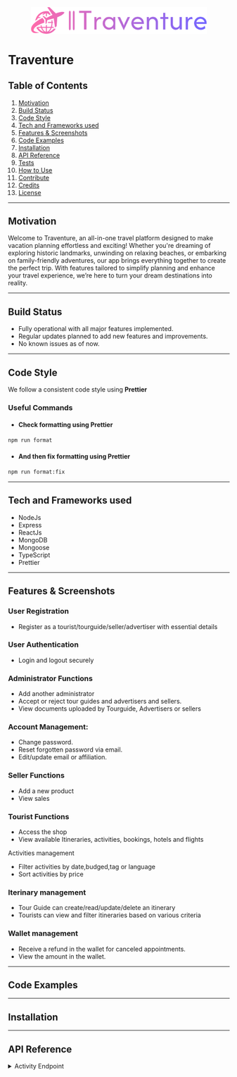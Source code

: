 
<p align="center">
<img src="client/src/assets/logocolored.png" width="400" />
  

</p>


# Traventure
## Table of Contents  
1. [ Motivation](#-motivation)
2. [ Build Status](#-build-status)
3. [ Code Style](#-code-style)
4. [ Tech and Frameworks used](#%EF%B8%8F-tech-and-frameworks-used)
5. [ Features & Screenshots](#-features--screenshots)
6. [ Code Examples](#-code-examples)
7. [ Installation](#%EF%B8%8F-installation)
8. [ API Reference](#-api-reference)
9. [ Tests](#-tests)
10. [ How to Use](#-how-to-use)
11. [ Contribute](#-contribute)
12. [ Credits](#-credits)
13. [License](#-license)

---

##  Motivation  
Welcome to Traventure, an all-in-one travel platform designed to make vacation planning effortless and exciting! Whether you're dreaming of exploring historic landmarks, unwinding on relaxing beaches, or embarking on family-friendly adventures, our app brings everything together to create the perfect trip. With features tailored to simplify planning and enhance your travel experience, we’re here to turn your dream destinations into reality.

---

##  Build Status  

- Fully operational with all major features implemented.  
- Regular updates planned to add new features and improvements.  
- No known issues as of now.  
---

##  Code Style  

We follow a consistent code style using **Prettier** 

### Useful Commands  

- #### Check formatting using Prettier  
```bash
npm run format

```
- #### And then fix formatting using Prettier
```bash
npm run format:fix

```
---

##  Tech and Frameworks used  
- NodeJs
- Express
- ReactJs
- MongoDB
- Mongoose
- TypeScript
- Prettier



---

##  Features & Screenshots  

### User Registration 

- Register as a tourist/tourguide/seller/advertiser with essential details
 

### User Authentication 

- Login and logout securely

### Administrator Functions

- Add another administrator
- Accept or reject tour guides and advertisers and sellers.
- View documents uploaded by Tourguide, Advertisers or sellers


### Account Management:

- Change password. 
- Reset forgotten password via email. 
- Edit/update email or affiliation.

### Seller Functions

- Add a new product
- View sales


### Tourist Functions

- Access the shop
- View available Itineraries, activities, bookings, hotels and flights

Activities management
 - Filter activities by date,budged,tag or language
 - Sort activities by price 



### Iterinary management


- Tour Guide can create/read/update/delete an itinerary 
- Tourists can view and filter itineraries based on various criteria


### Wallet management

- Receive a refund in the wallet for canceled appointments.
- View the amount in the wallet.

---

##  Code Examples  





---

##  Installation  





---

##  API Reference  



<details>
<summary> Activity Endpoint </summary>

`POST /add` -Add a new activity

`GET /` -Get all activities

`GET /:username`  -Get activities of a certain advertiser

`DELETE /delete/:id`   -Delete activity by its ID

`PUT /update/:id`   -Update activity by its ID

`PATCH /toggleInappropriate/:id`  - Updates a certain field (toggleInappropriate) in an activity 

<details>

<details> 
<summary> Admin Endpoint </summary>

`POST /add`  -Creates a new admin

`GET /all`   -Get all users

`POST /add/governer`  -Creates a new governer 

`DELETE /delete/user/:username/:type`  -Deletes user

`GET /externalSellers` -Gets all sellers

`GET /revenues`  -Gets all revenues

`GET /numberofusers`  -Gets the number of users

</details> 


<details> 
<summary> Advertiser Endpoint </summary>

`POST /add`  -create a new advertiser
`GET /:username`  -get an advertiser by username
`PATCH /update/:username`  -change username of a user
`GET /revenue/:username`   -get revenue of a certain advertiser
`GET /numstats/:username`  -get statistics of a certain advertiser
</details> 


---

##  Tests  
We  use Postman to manually test all our api references by making sure the response is as expected.

Here are examples of testing one of our endpoints using Postman:

![Adding a new admin user 1](client/src/assets/addnewadmintest.png)  

![Getting count of users](client/src/assets/getcountuserstest.png)  

---

##  How to Use  






---

##  Contribute  
We welcome contributions to Traventure.All you need to do is:

1- Fork the repo

2- Create a new branch (git checkout -b my-new-feature)

3- Make changes

4- Commit your changes (git commit -am 'Add some feature')

5- Push to the branch (git push origin my-new-feature)

6- Create a new Pull Request

7- Wait for your PR to be reviewed and merged

---

##  Credits  
### Docs 

[Tailwind docs](https://v2.tailwindcss.com/docs)
[Jwt docs](https://jwt.io/introduction)
[React docs](https://legacy.reactjs.org/docs/getting-started.html)
[Prettier docs](https://prettier.io/docs/en/)


### Youtube Videos



---

## 📜 License  
The software is open source under the Apache 2.0 License.



[Apache 2.0](https://www.apache.org/licenses/LICENSE-2.0)
